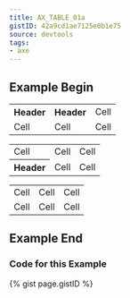 ```yaml
---
title: AX_TABLE_01a
gistID: 42a9cd1ae7125e0b1e75
source: devtools
tags:
- axe
---
```


<h2 aria-describedby="{{ page.gistID }}">Example Begin</h2>
<div class="rendered-not">
<!-- Bad: Table has incomplete header row -->
<table> 
  <tr>
    <th>Header</th>
    <th>Header</th>
    <td>Cell</td>
  </tr>
  <tr>
    <td>Cell</td>
    <td>Cell</td>
    <td>Cell</td>
  </tr>
</table>

<!-- Good: Table has incomplete header column -->
<table> 
  <tr>
    <td>Cell</td>
    <td>Cell</td>
    <td>Cell</td>
  </tr>
  <tr>
    <th>Header</th>
    <td>Cell</td>
    <td>Cell</td>
  </tr>
</table>

<!-- Bad: Table has no headers -->
<table> 
  <tr>
    <td>Cell</td>
    <td>Cell</td>
    <td>Cell</td>
  </tr>
  <tr>
    <td>Cell</td>
    <td>Cell</td>
    <td>Cell</td>
  </tr>
</table>
</div> <!-- rendered-not -->

<h2 aria-describedby="{{ page.gistID }}">Example End</h2>

<h3 aria-describedby="{{ page.gistID }}">Code for this Example</h3>
{% gist page.gistID %}
